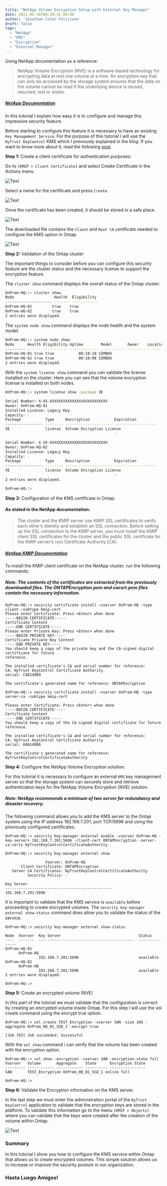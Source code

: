 ```yaml
---
title: "NetApp Volume Encryption Setup with External Key Manager"
date: 2021-05-16T08:39:31-04:00
author: 'Jonathan Colon Feliciano'
draft: false
tags:
  - "NetApp"
  - "KMS"
  - "Encryption"
  - "External Manager"
---
```


Using NetApp documentation as a reference:

> NetApp Volume Encryption (NVE) is a software-based technology for encrypting data at rest one volume at a time. An encryption key that can only be accessed by the storage system ensures that the data on the volume cannot be read if the underlying device is reused, returned, lost or stolen.

##### [NetApp Documentation](https://docs.netapp.com/ontap-9/topic/com.netapp.doc.pow-nve/GUID-EAD13D8E-0219-45B6-A2C6-B25B76C9CA1A.html)

In this tutorial I explain how easy it is to configure and manage this impressive security feature.

Before starting to configure this feature it is necessary to have an existing `Key Management Service`. For the purpose of this tutorial I will use the `HyTrust KeyControl` KMS which I previously explained in the blog. If you want to know more about it, read the following [post](http://192.168.7.40/2021/05/16/hytrust-keycontrol-key-management-server-setup/).

**Step 1:** Create a client certificate for authentication purposes:

Go to `[KMIP > Client Certificate]` and select Create Certificate in the Actions menu.

![Text](/img/2021-05-16_15-25-1024x563.webp#center)

Select a name for the certificate and press `Create`.

![Text](/img/2021-05-16_15-27-1024x565.webp#center)

Once the certificate has been created, it should be stored in a safe place.

![Text](/img/2021-05-16_15-28-1024x737.webp#center)

The downloaded file contains the `Client` and `Root CA` certificate needed to configure the KMS option in Ontap.

![Text](/img/2021-05-16_15-31-1024x493.webp#center)

**Step 2:** Validation of the Ontap cluster

The important things to consider before you can configure this security feature are the cluster status and the necessary license to support the encryption feature.

The `cluster show` command displays the overall status of the Ontap cluster.

```bash
OnPrem-HQ::> cluster show 
Node                  Health  Eligibility
--------------------- ------- ------------
OnPrem-HQ-01         true    true
OnPrem-HQ-02         true    true
2 entries were displayed.
```

The `system node show` command displays the node health and the system model.

```bash
OnPrem-HQ::> system node show
Node      Health Eligibility Uptime        Model       Owner    Location  
--------- ------ ----------- ------------- ----------- -------- ---------------
OnPrem-HQ-01 true true           00:18:10 SIMBOX
OnPrem-HQ-02 true true           00:18:08 SIMBOX
2 entries were displayed.
```
With the `system license show` command you can validate the license installed on the cluster. Here you can see that the volume encryption license is installed on both nodes.

```bash
OnPrem-HQ::> system license show -package VE

Serial Number: X-XX-XXXXXXXXXXXXXXXXXXXXXXXXXX
Owner: OnPrem-HQ-01
Installed License: Legacy Key
Capacity: -
Package           Type     Description           Expiration
----------------- -------- --------------------- -------------------
VE                license  Volume Encryption License 
                                                 -

Serial Number: X-XX-XXXXXXXXXXXXXXXXXXXXXXXXXX
Owner: OnPrem-HQ-02
Installed License: Legacy Key
Capacity: -
Package           Type     Description           Expiration
----------------- -------- --------------------- -------------------
VE                license  Volume Encryption License 
                                                 -
2 entries were displayed.

OnPrem-HQ::> 
```

**Step 3:** Configuration of the KMS certificate in Ontap:

#### As stated in the NetApp documentation:

> The cluster and the KMIP server use KMIP SSL certificates to verify each other’s identity and establish an SSL connection. Before setting up the SSL connection to the KMIP server, you must install the KMIP client SSL certificates for the cluster and the public SSL certificate for the KMIP server’s root Certificate Authority (CA).

##### [NetApp KMIP Documentation](https://docs.netapp.com/ontap-9/topic/com.netapp.doc.pow-nve/GUID-D1593ED6-AAF8-4DEE-A2A7-6AEF239C6874.html)

To install the KMIP client certificate on the NetApp cluster, run the following commands:

##### Note: The contents of the certificates are extracted from the previously downloaded files. The ONTAPEncryption.pem and cacert.pem files contain the necessary information.

```text
OnPrem-HQ::> security certificate install –vserver OnPrem-HQ -type client –subtype kmip-cert
Please enter Certificate: Press <Enter> when done
-----BEGIN CERTIFICATE----- 
Certificate Content
-----END CERTIFICATE-----
Please enter Private Key: Press <Enter> when done
-----BEGIN PRIVATE KEY-----  
Certificate Private Key Content
-----END PRIVATE KEY-----
You should keep a copy of the private key and the CA-signed digital certificate for future
reference.

The installed certificate's CA and serial number for reference:
CA: HyTrust KeyControl Certificate Authority
serial: C9A148B9

The certificate's generated name for reference: ONTAPEncryption
```

```text
OnPrem-HQ::> security certificate install -vserver OnPrem-HQ -type server-ca -subtype kmip-cert 

Please enter Certificate: Press <Enter> when done
-----BEGIN CERTIFICATE-----  
Certificate Content
-----END CERTIFICATE-----
You should keep a copy of the CA-signed digital certificate for future reference.

The installed certificate's CA and serial number for reference:
CA: HyTrust KeyControl Certificate Authority
serial: 60A148B6

The certificate's generated name for reference: HyTrustKeyControlCertificateAuthority
```

**Step 4:** Configure the NetApp Volume Encryption solution:

For this tutorial it is necessary to configure an external `KMS` key management server so that the storage system can securely store and retrieve authentication keys for the NetApp Volume Encryption (NVE) solution.

##### Note: NetApp recommends a minimum of two server for redundancy and disaster recovery.

The following command allows you to add the KMS server to the Ontap system using the IP address 192.168.7.201, port TCP/5696 and using the previously configured certificates.

```text
OnPrem-HQ::> security key-manager external enable -vserver OnPrem-HQ -key-servers 192.168.7.201:5696 -client-cert ONTAPEncryption -server-ca-certs HyTrustKeyControlCertificateAuthority 

OnPrem-HQ::> security key-manager external show                                                                                                                                           

                  Vserver: OnPrem-HQ
       Client Certificate: ONTAPEncryption
   Server CA Certificates: HyTrustKeyControlCertificateAuthority
          Security Policy: -

Key Server
------------------------------------------------
192.168.7.201:5696
```

It is important to validate that the KMS service is `available` before proceeding to create encrypted volumes. The `security key-manager external show-status` command does allow you to validate the status of the service.

```text
OnPrem-HQ::> security key-manager external show-status

Node  Vserver  Key Server                                   Status
----  -------  -------------------------------------------  ---------------
OnPrem-HQ-01
      OnPrem-HQ
               192.168.7.201:5696                           available
OnPrem-HQ-02
      OnPrem-HQ
               192.168.7.201:5696                           available
2 entries were displayed.

OnPrem-HQ::> 
```

**Step 5:** Create an encrypted volume (NVE)

In this part of the tutorial we must validate that the configuration is correct by creating an encrypted volume inside Ontap. For this step I will use the vol create command using the encrypt true option.

```text
OnPrem-HQ::> vol create TEST_Encryption -vserver SAN -size 10G -aggregate OnPrem_HQ_01_SSD_1 -encrypt true 
  
[Job 763] Job succeeded: Successful 
```

With the `vol show` command i can verify that the volume has been created with the encryption option.

```text
OnPrem-HQ::> vol show -encryption -vserver SAN -encryption-state full 
Vserver   Volume       Aggregate    State      Encryption State
--------- ------------ ------------ ---------- ----------------
SAN       TEST_Encryption OnPrem_HQ_01_SSD_1 online full

OnPrem-HQ::> 
```

**Step 6:** Validate the Encryption information on the KMS server.

In the last step we must enter the administration portal of the `HyTrust KeyControl` application to validate that the encryption keys are stored in the platform. To validate this information go to the menu `[KMIP > Objects]` where you can validate that the keys were created after the creation of the volume within Ontap.

![Text](/img/HytrustDashBoard.webp#center)

### Summary

In this tutorial I show you how to configure the KMS service within Ontap that allows us to create encrypted volumes. This simple solution allows us to increase or improve the security posture in our organization.

### Hasta Luego Amigos!
